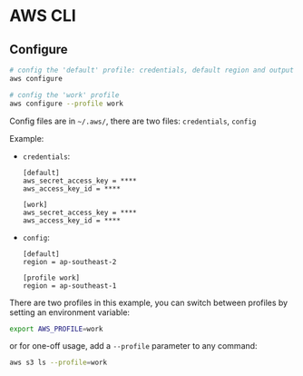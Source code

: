 # AWS CLI

## Configure

```sh
# config the 'default' profile: credentials, default region and output format
aws configure

# config the 'work' profile
aws configure --profile work
```

Config files are in `~/.aws/`, there are two files: `credentials`, `config`

Example:

- `credentials`:

    ```
    [default]
    aws_secret_access_key = ****
    aws_access_key_id = ****

    [work]
    aws_secret_access_key = ****
    aws_access_key_id = ****
    ```

- `config`:

    ```
    [default]
    region = ap-southeast-2

    [profile work]
    region = ap-southeast-1
    ```

There are two profiles in this example, you can switch between profiles by setting an environment variable:

```sh
export AWS_PROFILE=work
```

or for one-off usage, add a `--profile` parameter to any command:

```sh
aws s3 ls --profile=work
```

